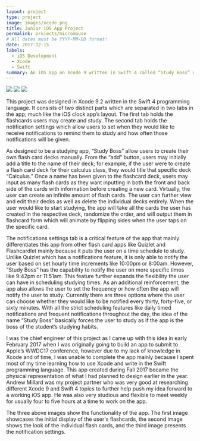 ```yaml
---
layout: project
type: project
image: images/xcode.png
title: Junior iOS App Project
permalink: projects/micromouse
# All dates must be YYYY-MM-DD format!
date: 2017-12-15
labels:
  - iOS Development
  - Xcode
  - Swift
summary: An iOS app on Xcode 9 written in Swift 4 called “Study Boss” which presents the user with an innovative flash card app that will periodically send customized reminder notifications to study.
---
```


<div class="ui small rounded images">
  <img class="ui image" src="../images/IMG_4504.PNG">
  <img class="ui image" src="../images/IMG_4505.PNG">
  <img class="ui image" src="../images/IMG_4507.PNG">
</div>

This project was designed in Xcode 9.2 written in the Swift 4 programming language. It consists of two distinct parts which are separated in two tabs in the app; much like the iOS clock app’s layout. The first tab holds the flashcards users may create and study. The second tab holds the notification settings which allow users to set when they would like to receive notifications to remind them to study and how often those notifications will be given. 

As designed to be a studying app, “Study Boss” allow users to create their own flash card decks manually. From the “add” button, users may initially add a title to the name of their deck; for example, if the user were to create a flash card deck for their calculus class, they would title that specific deck “Calculus.” Once a name has been given to the flashcard deck, users may input as many flash cards as they want inputting in both the front and back side of the cards with information before creating a new card. Virtually, the user can create an infinite amount of flash cards. The user can further view and edit their decks as well as delete the individual decks entirely. When the user would like to start studying, the app will take all the cards the user has created in the respective deck, randomize the order, and will output them in flashcard form which will animate by flipping sides when the user taps on the specific card.

The notifications settings tab is a critical feature of the app that mainly differentiates this app from other flash card apps like Quizlet and Flashcardlet mainly because it puts the user on a time schedule to study. Unlike Quizlet which has a notifications feature, it is only able to notify the user based on set hourly time increments like 10:00pm or 8:00am. However, “Study Boss” has the capability to notify the user on more specific times like 9:42pm or 11:51am. This feature further expands the flexibility the user can have in scheduling studying times. As an additional reinforcement, the app also allows the user to set the frequency or how often the app will notify the user to study. Currently there are three options where the user can choose whether they would like to be notified every thirty, forty-five, or sixty minutes. With all the strict scheduling features like daily timed notifications and frequent notifications throughout the day, the idea of the name “Study Boss” basically forces the user to study as if the app is the boss of the student’s studying habits. 

I was the chief engineer of this project as I came up with this idea in early February 2017 when I was originally going to build an app to submit to Apple’s WWDC17 conference, however due to my lack of knowledge in Xcode and of time, I was unable to complete the app mainly because I spent most of my time learning how to use Xcode and write in the Swift programming language. This app created during Fall 2017 became the physical representation of what I had planned to design earlier in the year. Andrew Millard was my project partner who was very good at researching different Xcode 9 and Swift 4 topics to further help push my idea forward to a working iOS app. He was also very studious and flexible to meet weekly for usually four to five hours at a time to work on the app. 

The three above images show the functionality of the app. The first image showcases the initial display of the user's flashcards, the second image shows the look of the individual flash cards, and the third image presents the notification settings. 



